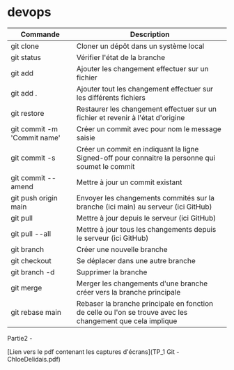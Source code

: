 # devops

| Commande | Description |
| -------- | ----------- |
| git clone | Cloner un dépôt dans un système local |
| git status | Vérifier l'état de la branche |
| git add <file> | Ajouter les changement effectuer sur un fichier |
| git add . | Ajouter tout les changement effectuer sur les différents fichiers |
| git restore <file> | Restaurer les changement effectuer sur un fichier et revenir à l'état d'origine |
| git commit -m 'Commit name' | Créer un commit avec pour nom le message saisie |
| git commit -s | Créer un commit en indiquant la ligne Signed-off pour connaitre la personne qui soumet le commit |
| git commit --amend | Mettre à jour un commit existant |
| git push origin main | Envoyer les changements commités sur la branche (ici main) au serveur (ici GitHub) |
| git pull | Mettre à jour depuis le serveur (ici GitHub) |
| git pull --all |  Mettre à jour tous les changements depuis le serveur (ici GitHub) |
| git branch <newbranchname> | Créer une nouvelle branche |
| git checkout <branchname> | Se déplacer dans une autre branche |
| git branch -d <branchname> | Supprimer la branche |
| git merge | Merger les changements d'une branche créer vers la branche principale |
| git rebase main | Rebaser la branche principale en fonction de celle ou l'on se trouve avec les changement que cela implique |


Partie2 -

[Lien vers le pdf contenant les captures d'écrans](TP_1 Git - ChloeDelidais.pdf)
